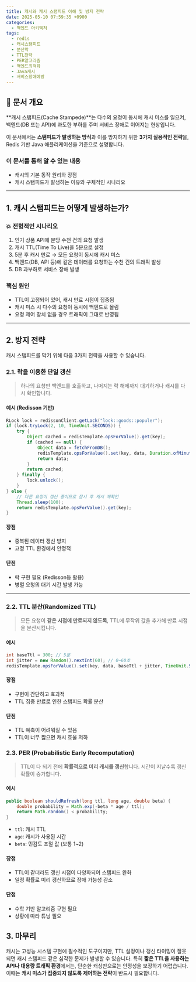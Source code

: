 ```yaml
---
title: 캐시와 캐시 스탬피드 이해 및 방지 전략
date: 2025-05-10 07:59:35 +0900
categories:
  - 백엔드 아키텍처
tags:
  - redis
  - 캐시스탬피드
  - 분산락
  - TTL전략
  - PER알고리즘
  - 백엔드최적화
  - Java캐시
  - 서비스장애예방
---
```

## 📌 문서 개요
**캐시 스탬피드(Cache Stampede)**는 다수의 요청이 동시에 캐시 미스를 일으켜, 백엔드(DB 또는 API)에 과도한 부하를 주며 서비스 장애로 이어지는 현상입니다.

이 문서에서는 **스탬피드가 발생하는 방식**과 이를 방지하기 위한 **3가지 실용적인 전략**을, Redis 기반 Java 애플리케이션을 기준으로 설명합니다.

### 이 문서를 통해 알 수 있는 내용
- 캐시의 기본 동작 원리와 장점
- 캐시 스탬피드가 발생하는 이유와 구체적인 시나리오

---

## 1. 캐시 스탬피드는 어떻게 발생하는가?

### 💥 전형적인 시나리오
1. 인기 상품 API에 분당 수천 건의 요청 발생
2. 캐시 TTL(Time To Live)을 5분으로 설정
3. 5분 후 캐시 만료 → 모든 요청이 동시에 캐시 미스
4. 백엔드(DB, API 등)에 같은 데이터를 요청하는 수천 건의 트래픽 발생
5. DB 과부하로 서비스 장애 발생

### 핵심 원인
- TTL이 고정되어 있어, 캐시 만료 시점이 집중됨
- 캐시 미스 시 다수의 요청이 동시에 백엔드로 몰림
- 요청 제어 장치 없을 경우 트래픽이 그대로 반영됨

---

## 2. 방지 전략

캐시 스탬피드를 막기 위해 다음 3가지 전략을 사용할 수 있습니다.

### 2.1. 락을 이용한 단일 갱신

> 하나의 요청만 백엔드를 호출하고, 나머지는 락 해제까지 대기하거나 캐시를 다시 확인합니다.
#### 예시 (Redisson 기반)
``` java
RLock lock = redissonClient.getLock("lock::goods::populer");
if (lock.tryLock(2, 10, TimeUnit.SECONDS)) {
    try {
        Object cached = redisTemplate.opsForValue().get(key);
        if (cached == null) {
            Object data = fetchFromDB();
            redisTemplate.opsForValue().set(key, data, Duration.ofMinutes(5));
            return data;
        }
        return cached;
    } finally {
        lock.unlock();
    }
} else {
    // 다른 요청이 갱신 중이므로 잠시 후 캐시 재확인
    Thread.sleep(100);
    return redisTemplate.opsForValue().get(key);
}

```

#### 장점
- 중복된 데이터 갱신 방지
- 고정 TTL 환경에서 안정적
#### 단점
- 락 구현 필요 (Redisson등 활용)
- 병렬 요청의 대기 시간 발생 가능

---

### 2.2. TTL 분산(Randomized TTL)

> 모든 요청이 **같은 시점에 만료되지 않도록**, TTL에 무작위 값을 추가해 만료 시점을 분산시킵니다.

#### 예시
``` java
int baseTtl = 300; // 5분
int jitter = new Random().nextInt(60); // 0~60초
redisTemplate.opsForValue().set(key, data, baseTtl + jitter, TimeUnit.SECONDS);
```

#### 장점
- 구현이 간단하고 효과적
- TTL 집중 만료로 인한 스탬피드 확률 분산
#### 단점
- TTL 예측이 어려워질 수 있음
- TTL이 너무 짧으면 캐시 효울 저하

### 2.3. **PER (Probabilistic Early Recomputation)**

> TTL이 다 되기 전에 **확률적으로 미리 캐시를 갱신**합니다. 시간이 지날수록 갱신 확률이 증가합니다.

#### 예시
``` java
public boolean shouldRefresh(long ttl, long age, double beta) {
    double probability = Math.exp(-beta * age / ttl);
    return Math.random() < probability;
}
```

- `ttl`: 캐시 TTL
- `age`: 캐시가 사용된 시간
- `beta`: 민감도 조절 값 (보통 1~2)

#### 장점
- TTL이 같더라도 갱신 시점이 다양화되어 스탬피드 완화
- 일정 확률로 미리 갱신하므로 장애 가능성 감소
#### 단점
- 수학 기반 알고리즘 구현 필요
- 상황에 따라 튜닝 필요

## 3. 마무리

캐시는 고성능 시스템 구현에 필수적인 도구이지만, TTL 설정이나 갱신 타이밍이 잘못되면 캐시 스탬피드 같은 심각한 문제가 발생할 수 있습니다.
특히 **짧은 TTL을 사용하는 API나 대용량 트래픽 환경**에서는, 단순한 캐싱만으로는 안정성을 보장하기 어렵습니다. 이때는 **캐시 미스가 집중되지 않도록 제어하는 전략**이 반드시 필요합니다.


